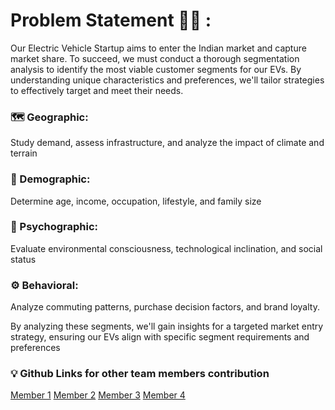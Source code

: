# Problem Statement 🚗💡 :
Our Electric Vehicle Startup aims to enter the Indian market and capture market share. To succeed, we must conduct a thorough segmentation analysis to identify the most viable customer segments for our EVs. By understanding unique characteristics and preferences, we'll tailor strategies to effectively target and meet their needs.

### 🗺️ Geographic: 
Study demand, assess infrastructure, and analyze the impact of climate and terrain

### 👥 Demographic: 
Determine age, income, occupation, lifestyle, and family size

### 💭 Psychographic: 
Evaluate environmental consciousness, technological inclination, and social status

### ⚙️ Behavioral: 
Analyze commuting patterns, purchase decision factors, and brand loyalty.

By analyzing these segments, we'll gain insights for a targeted market entry strategy, ensuring our EVs align with specific segment requirements and preferences

### 💡 Github Links for other team members contribution 
[Member 1](https://github.com/Ghimanshigit03/FeynnLabs-Internship2023/tree/main/Project2.1-Electric%20Vehicle%20Market%20In%20India)
[Member 2](https://github.com/aryan311/Fynn_labs/tree/main/Electric_vehicles)
[Member 3](https://github.com/Sadhasivam9/EV-Market-Segmentation-.git)
[Member 4](https://github.com/Bhatnagar621/MS_EV.git)

